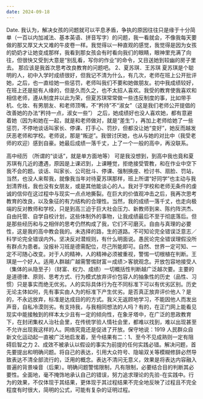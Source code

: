 ```yaml
---
date: 2024-09-18
---
```


Date.
我认为，解决女孩的问题就可以平息矛盾，争执的原因往往只是缘于十分简单（一百以内加减法、基本英语、拼音写字）的问题，我一看就会，不像我每天要做的那又厚又大又难的牛皮卷一样。我觉得以一种直观的感觉，我觉得是因为女孩的奶奶才让她变成那样，我看到那女孩会有时看向我们的眼睛，眼神里充满了向往，但很快又受到大意是“别乱看，写你的作业”的命令，又目送她到较幽的房子里去。
那应该是我首次思考改良教育的问题吧。
2、夏苏琪．王苏琪
夏苏琪是个聪明的人，初中入学时成绩很好，但我记不清为什么，有几次，老师在班上公开批评她，之后，也一直给她一些惩罚，老师叫我们不要和她做朋友。初中我成绩较好，在班上还是挺有人缘的，但是久而久之，也不太招人喜欢。我受的教育使我喜欢和相信老师，遵从制度并以此为荣，但夏苏琪常常做一些违反制度的事，比如带手机、化妆、有男朋友、和老师顶嘴，不“矜持”不“淑女”（这是我们老师公开提倡的改善她的办法“矜持一点，淑女一些”）
之后，她成绩好也没人喜欢她，都有意避着她（因为和她在一起，就是和老师做对，就是“差生”），再加上老师给她了一些惩罚，不停地谈话叫家长、停课、打手心、罚抄，但都没让她“变好”，她反而越发厌恶老师和学校。老师说，那是“叛逆”。我很讨厌她，也从与她的对比中（我受老师的欢迎）感到自豪。她最后成绩一落千丈，上了一个一般的高中，再没联系。

高中经历
（所谓的“谈话”，就是单方面地等）
可是我没想到，到高中我也竟和夏苏琪有几近的遭遇，原因是上课迟到，上课睡觉，拒绝接受管教，和在作业中空下我不会的题。谈话、叫家长、公司批斗、停课、强制换座、检讨书、扇脸、罚站，当然，也没人来帮我，就像我当年对待夏苏琪那样，班上所谓“好同学”也主动与我划清界线，我也没有女朋友，或是其他能谈心的人。我对于学校和老师无条件的虔诚的信仰在这过程中与现实一点点地撕裂。在巨大的价值观冲击之后，我再次思考教育的改良，以及象征的有力结构的合理性。当然，我的成绩一落千丈，也走向极端的反对教师和学校，只是到高三迫于巨大社会压力、新教师到来、陈约阵洪杰、自由托管、自学自校计划，这些体制外的事物，让我成绩最后不至于彻底落后。但是那些经历和与之相伴的思考仍然构成了我，它们不可磨灭。自由与真理的必要性，这是我的高中教会我的。未选择的路，生的道路。不可知论完全错误泛意志／科学论完全错误内外。坚决反对潜规则，有什么明面说。愚民论完全错误理假没所有群点为患者。没报补习班是德需配位，尽己所能即可。自然、世界一定可知、一定不可随心改变。对于人的精神，人的精神必须被重视，警惕一切根植在判断。王琪是一个好人。适用人群越广越需警惕财富＝成绩＞客貌观念。开放包容地接受人（集体的从隐至子）（财富、权力、成绩）一切概括性判断越广泛越次要。主要的是道德律、原则、思考方式、行为模式放弃评价包容人的抽象性的历史（品性、习惯）只是事实而绝无优劣。人的实际具体行为在不同标准下可以有优劣区别。历史无论主体如何，先有事实由人为的标准下产生优劣。是否真正放弃评价他人？是的，不永远放弃，标准是达成目的的方式。我义无返顾地学习，不能因他人而发出声音，自私冷漠则劣。有支持我，与我相同想法的人吗？有的，在正门网上能看见现实中能接触到的样本太少且有一定的倾向性，在象牙塔中，在广泛的思政教育下，在封闭集权人治社会里，在传统学验人情社会里，都难以找到，难以出现甚至不允许出现我这样的人。网络究竟还是促进了开放。保守地说：1919 人民群众自新文化运动起一直被广泛地启发着，至今结果有二：1、至今不见成熟则一定有阻碍启智之力 2、成效不被承认以假设的事实为前提的任何实践必错。解决问题，首先要提出和明确问题。将自己的表达，引用大众符号、隐喻双关等模糊修辞必然导致表达不清全部流行的，泛用的概念。表达不清问无意义，效果是将表达内容融入普遍的背景噪音（后果）。明确问题警惕限制，凡有限制，必要结合目的判断其必要性。全面地，毫不掩饰地承认自己的错误，努力追求理论的先验-在实践中。行为的效果，不仅体现于其结果，更体现于其过程结果不完全地反映了过程且不完全程度有时很大，简明的公式，可能有复杂的证明过程。
